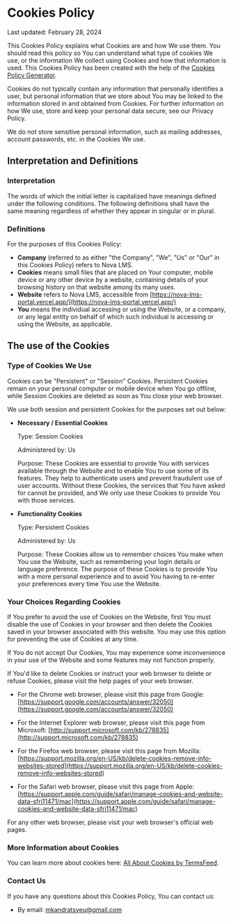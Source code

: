 # Cookies Policy

Last updated: February 28, 2024

This Cookies Policy explains what Cookies are and how We use them. You should read this policy so You can understand what type of cookies We use, or the information We collect using Cookies and how that information is used. This Cookies Policy has been created with the help of the [Cookies Policy Generator](https://www.termsfeed.com/cookies-policy-generator/).

Cookies do not typically contain any information that personally identifies a user, but personal information that we store about You may be linked to the information stored in and obtained from Cookies. For further information on how We use, store and keep your personal data secure, see our Privacy Policy.

We do not store sensitive personal information, such as mailing addresses, account passwords, etc. in the Cookies We use.

## Interpretation and Definitions

### Interpretation

The words of which the initial letter is capitalized have meanings defined under the following conditions. The following definitions shall have the same meaning regardless of whether they appear in singular or in plural.

### Definitions

For the purposes of this Cookies Policy:

- __Company__ (referred to as either "the Company", "We", "Us" or "Our" in this Cookies Policy) refers to Nova LMS.
- __Cookies__ means small files that are placed on Your computer, mobile device or any other device by a website, containing details of your browsing history on that website among its many uses.
- __Website__ refers to Nova LMS, accessible from [https://nova-lms-portal.vercel.app/](https://nova-lms-portal.vercel.app/)
- __You__ means the individual accessing or using the Website, or a company, or any legal entity on behalf of which such individual is accessing or using the Website, as applicable.

## The use of the Cookies

### Type of Cookies We Use

Cookies can be "Persistent" or "Session" Cookies. Persistent Cookies remain on your personal computer or mobile device when You go offline, while Session Cookies are deleted as soon as You close your web browser.

We use both session and persistent Cookies for the purposes set out below:

- __Necessary / Essential Cookies__

   Type: Session Cookies

   Administered by: Us

   Purpose: These Cookies are essential to provide You with services available through the Website and to enable You to use some of its features. They help to authenticate users and prevent fraudulent use of user accounts. Without these Cookies, the services that You have asked for cannot be provided, and We only use these Cookies to provide You with those services.

- __Functionality Cookies__

   Type: Persistent Cookies

   Administered by: Us

   Purpose: These Cookies allow us to remember choices You make when You use the Website, such as remembering your login details or language preference. The purpose of these Cookies is to provide You with a more personal experience and to avoid You having to re-enter your preferences every time You use the Website.




### Your Choices Regarding Cookies

If You prefer to avoid the use of Cookies on the Website, first You must disable the use of Cookies in your browser and then delete the Cookies saved in your browser associated with this website. You may use this option for preventing the use of Cookies at any time.

If You do not accept Our Cookies, You may experience some inconvenience in your use of the Website and some features may not function properly.

If You'd like to delete Cookies or instruct your web browser to delete or refuse Cookies, please visit the help pages of your web browser.

- For the Chrome web browser, please visit this page from Google: [https://support.google.com/accounts/answer/32050](https://support.google.com/accounts/answer/32050)

- For the Internet Explorer web browser, please visit this page from Microsoft: [http://support.microsoft.com/kb/278835](http://support.microsoft.com/kb/278835)

- For the Firefox web browser, please visit this page from Mozilla: [https://support.mozilla.org/en-US/kb/delete-cookies-remove-info-websites-stored](https://support.mozilla.org/en-US/kb/delete-cookies-remove-info-websites-stored)

- For the Safari web browser, please visit this page from Apple: [https://support.apple.com/guide/safari/manage-cookies-and-website-data-sfri11471/mac](https://support.apple.com/guide/safari/manage-cookies-and-website-data-sfri11471/mac)

For any other web browser, please visit your web browser's official web pages.

### More Information about Cookies

You can learn more about cookies here: [All About Cookies by TermsFeed](https://www.termsfeed.com/blog/cookies/).

### Contact Us

If you have any questions about this Cookies Policy, You can contact us:


- By email: mkandratsyeu@gmail.com